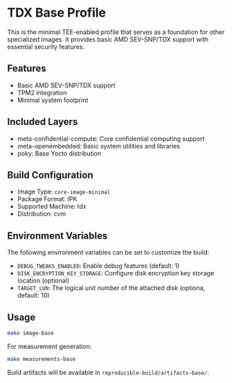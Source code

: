 # TDX Base Profile

This is the minimal TEE-enabled profile that serves as a foundation for other specialized images. It provides basic AMD SEV-SNP/TDX support with essential security features.

## Features
- Basic AMD SEV-SNP/TDX support
- TPM2 integration
- Minimal system footprint

## Included Layers
- meta-confidential-compute: Core confidential computing support
- meta-openembedded: Basic system utilities and libraries
- poky: Base Yocto distribution

## Build Configuration
- Image Type: `core-image-minimal`
- Package Format: IPK
- Supported Machine: tdx
- Distribution: cvm

## Environment Variables
The following environment variables can be set to customize the build:
- `DEBUG_TWEAKS_ENABLED`: Enable debug features (default: 1)
- `DISK_ENCRYPTION_KEY_STORAGE`: Configure disk encryption key storage location (optional)
- `TARGET_LUN`: The logical unit number of the attached disk (optiona, default: 10)

## Usage
```bash
make image-base
```

For measurement generation:
```bash
make measurements-base
```

Build artifacts will be available in `reproducible-build/artifacts-base/`.
